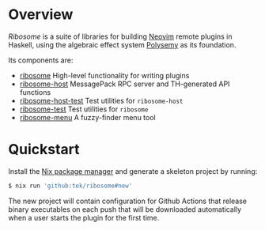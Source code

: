 # Overview

_Ribosome_ is a suite of libraries for building [Neovim](https://neovim.io) remote plugins in Haskell, using the
algebraic effect system [Polysemy](https://hackage.haskell.org/package/polysemy) as its foundation.

Its components are:

* [ribosome](https://hackage.haskell.org/package/ribosome-host/docs/Ribosome.html) High-level functionality for writing
  plugins
* [ribosome-host](https://hackage.haskell.org/package/ribosome-host/docs/Ribosome-Host.html) MessagePack RPC server and
  TH-generated API functions
* [ribosome-host-test](https://hackage.haskell.org/package/ribosome-host/docs/Ribosome-Host-Test.html) Test utilities
  for `ribosome-host`
* [ribosome-test](https://hackage.haskell.org/package/ribosome-host/docs/Ribosome-Test.html) Test utilities for
  `ribosome`
* [ribosome-menu](https://hackage.haskell.org/package/ribosome-host/docs/Ribosome-Menu.html) A fuzzy-finder menu tool

# Quickstart

Install the [Nix package manager](https://nixos.org/learn.html) and generate a skeleton project by running:

```bash
$ nix run 'github:tek/ribosome#new'
```

The new project will contain configuration for Github Actions that release binary executables on each push that will be downloaded automatically when a user starts the plugin for the first time.

